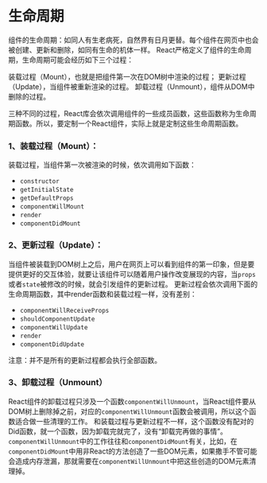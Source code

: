 # 生命周期
组件的生命周期：如同人有生老病死，自然界有日月更替。每个组件在网页中也会被创建、更新和删除，如同有生命的机体一样。
React严格定义了组件的生命周期，生命周期可能会经历如下三个过程：

装载过程（Mount），也就是把组件第一次在DOM树中渲染的过程；
更新过程（Update），当组件被重新渲染的过程。
卸载过程（Unmount），组件从DOM中删除的过程。

三种不同的过程，React库会依次调用组件的一些成员函数，这些函数称为生命周期函数。所以，要定制一个React组件，实际上就是定制这些生命周期函数。

### 1、装载过程（Mount）：
装载过程，当组件第一次被渲染的时候，依次调用如下函数：

- `constructor`
- `getInitialState`
- `getDefaultProps`
- `componentWillMount`
- `render`
- `componentDidMount`

### 2、更新过程（Update）：
当组件被装载到DOM树上之后，用户在网页上可以看到组件的第一印象，但是要提供更好的交互体验，就要让该组件可以随着用户操作改变展现的内容，当`props`或者`state`被修改的时候，就会引发组件的更新过程。
更新过程会依次调用下面的生命周期函数，其中render函数和装载过程一样，没有差别：

- `componentWillReceiveProps`
- `shouldComponentUpdate`
- `componentWillUpdate`
- `render`
- `componentDidUpdate`

注意：并不是所有的更新过程都会执行全部函数。
### 3、卸载过程（Unmount）
React组件的卸载过程只涉及一个函数`componentWillUnmount`，当React组件要从DOM树上删除掉之前，对应的`componentWillUnmount`函数会被调用，所以这个函数适合做一些清理的工作。
和装载过程与更新过程不一样，这个函数没有配对的Did函数，就一个函数，因为卸载完就完了，没有“卸载完再做的事情”。
`componentWillUnmount`中的工作往往和`componentDidMount`有关，比如，在`componentDidMount`中用非React的方法创造了一些DOM元素，如果撒手不管可能会造成内存泄漏，那就需要在`componentWillUnmount`中把这些创造的DOM元素清理掉。

